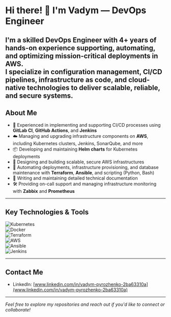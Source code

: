 # Hi there! 👋 I'm Vadym  — DevOps Engineer

I'm a skilled DevOps Engineer with 4+ years of hands-on experience supporting, automating, and optimizing mission-critical deployments in AWS.  
I specialize in configuration management, CI/CD pipelines, infrastructure as code, and cloud-native technologies to deliver scalable, reliable, and secure systems.
---

## About Me

- 🚀 Experienced in implementing and supporting CI/CD processes using **GitLab CI**, **GitHub Actions**, and **Jenkins**  
- ☁️ Managing and upgrading infrastructure components on **AWS**, including Kubernetes clusters, Jenkins, SonarQube, and more  
- 📦 Developing and maintaining **Helm charts** for Kubernetes deployments  
- 🔧 Designing and building scalable, secure AWS infrastructures  
- 🤖 Automating deployments, infrastructure provisioning, and database maintenance with **Terraform**, **Ansible**, and scripting (Python, Bash)  
- 📄 Writing and maintaining detailed technical documentation  
- 🛠️ Providing on-call support and managing infrastructure monitoring with **Zabbix** and **Prometheus**
---

## Key Technologies & Tools

![Kubernetes](https://img.shields.io/badge/Kubernetes-326CE5?style=flat&logo=kubernetes&logoColor=white)  
![Docker](https://img.shields.io/badge/Docker-2496ED?style=flat&logo=docker&logoColor=white)  
![Terraform](https://img.shields.io/badge/Terraform-623CE4?style=flat&logo=terraform&logoColor=white)  
![AWS](https://img.shields.io/badge/AWS-232F3E?style=flat&logo=amazon-aws&logoColor=white)  
![Ansible](https://img.shields.io/badge/Ansible-EE0000?style=flat&logo=ansible&logoColor=white)  
![Jenkins](https://img.shields.io/badge/Jenkins-D24939?style=flat&logo=jenkins&logoColor=white)  

---

## Contact Me

- LinkedIn: [www.linkedin.com/in/vadym-pyrozhenko-2ba63310a](www.linkedin.com/in/vadym-pyrozhenko-2ba63310a)  

---

*Feel free to explore my repositories and reach out if you'd like to connect or collaborate!*
